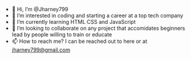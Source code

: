 - 👋 Hi, I’m @Jharney799
- 👀 I’m interested in coding and starting a career at a top tech company
- 🌱 I’m currently learning HTML CSS and JavaScript
- 💞️ I’m looking to collaborate on any project that accomidates beginners lead by people willing to train or educate
- 📫 How to reach me? I can be reached out to here or at jharney799@gmail.com

<!---
Jharney799/Jharney799 is a ✨ special ✨ repository because its `README.md` (this file) appears on your GitHub profile.
You can click the Preview link to take a look at your changes.
--->
